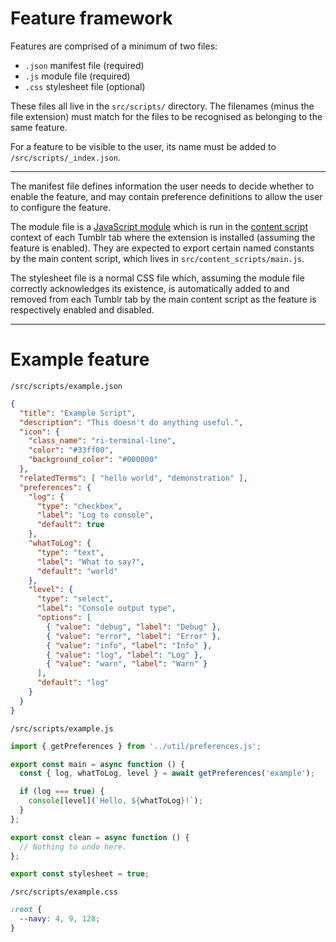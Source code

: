 # Feature framework

Features are comprised of a minimum of two files:
- `.json` manifest file (required)
- `.js` module file (required)
- `.css` stylesheet file (optional)

These files all live in the `src/scripts/` directory. The filenames (minus the file extension) must match for the files to be recognised as belonging to the same feature.

For a feature to be visible to the user, its name must be added to `/src/scripts/_index.json`.

---

The manifest file defines information the user needs to decide whether to enable the feature, and may contain preference definitions to allow the user to configure the feature.

The module file is a [JavaScript module](https://developer.mozilla.org/en-US/docs/Web/JavaScript/Guide/Modules) which is run in the [content script](https://developer.mozilla.org/en-US/docs/Mozilla/Add-ons/WebExtensions/Content_scripts) context of each Tumblr tab where the extension is installed (assuming the feature is enabled). They are expected to export certain named constants by the main content script, which lives in `src/content_scripts/main.js`.

The stylesheet file is a normal CSS file which, assuming the module file correctly acknowledges its existence, is automatically added to and removed from each Tumblr tab by the main content script as the feature is respectively enabled and disabled.

---

# Example feature

`/src/scripts/example.json`
```json
{
  "title": "Example Script",
  "description": "This doesn't do anything useful.",
  "icon": {
    "class_name": "ri-terminal-line",
    "color": "#33ff00",
    "background_color": "#000000"
  },
  "relatedTerms": [ "hello world", "demonstration" ],
  "preferences": {
    "log": {
      "type": "checkbox",
      "label": "Log to console",
      "default": true
    },
    "whatToLog": {
      "type": "text",
      "label": "What to say?",
      "default": "world"
    },
    "level": {
      "type": "select",
      "label": "Console output type",
      "options": [
        { "value": "debug", "label": "Debug" },
        { "value": "error", "label": "Error" },
        { "value": "info", "label": "Info" },
        { "value": "log", "label": "Log" },
        { "value": "warn", "label": "Warn" }
      ],
      "default": "log"
    }
  }
}
```

`/src/scripts/example.js`
```js
import { getPreferences } from '../util/preferences.js';

export const main = async function () {
  const { log, whatToLog, level } = await getPreferences('example');

  if (log === true) {
    console[level](`Hello, ${whatToLog}!`);
  }
};

export const clean = async function () {
  // Nothing to undo here.
};

export const stylesheet = true;
```

`/src/scripts/example.css`
```css
:root {
  --navy: 4, 9, 128;
}
```
